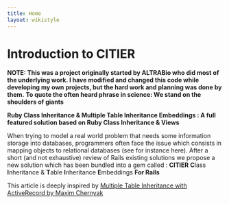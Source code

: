 ```yaml
---
title: Home
layout: wikistyle
---
```


Introduction to CITIER
======================

**NOTE: This was a project originally started by ALTRABio who did most of the underlying work. I have modified and changed this code while developing my own projects, but the hard work and planning was done by them.**
**To quote the often heard phrase in science: We stand on the shoulders of giants**

**Ruby Class Inheritance & Multiple Table Inheritance Embeddings : A full featured solution based on Ruby Class Inheritance & Views**

When trying to model a real world problem that needs some information storage into databases, programmers often face the issue which consists in mapping objects to relational databases (see for instance here). After a short (and not exhaustive) review of Rails existing solutions we propose a new solution which has been bundled into a gem called : **CITIER** **C**lass **I**nheritance & **T**able **I**nheritance **E**mbeddings **For Rails**

This article is deeply inspired by [Multiple Table Inheritance with ActiveRecord by Maxim Chernyak](http://mediumexposure.com/multiple-table-inheritance-active-record/)
